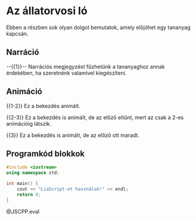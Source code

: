 <!--
author:    Németh Gábor
languange: hu-hu
narrator:  Hungarian Female
version:   1.0
email:     gnemeth@inf.u-szeged.hu
import: https://raw.githubusercontent.com/liaTemplates/JSCPP/master/README.md
-->

# Az állatorvosi ló

Ebben a részben sok olyan dolgot bemutatok, amely előjöhet egy tananyag kapcsán.

## Narráció


--{{1}}--
Narrációs megjegyzést fűzhetünk a tananyaghoz annak érdekében, ha szeretnénk valamivel kiegészíteni.

## Animáció

{{1-2}}
Ez a bekezdés animált.

{{2-3}}
Ez a bekezdés is animált, de az előző eltűnt, mert az csak a 2-es animációig látszik.

{{3}}
Ez a bekezdés is animált, de az előző ott maradt.

## Programkód blokkok 

```cpp 
#include <iostream>
using namespace std;

int main() {
    cout << "LiaScript-et használok!" << endl;
    return 0;
}
```
@JSCPP.eval


